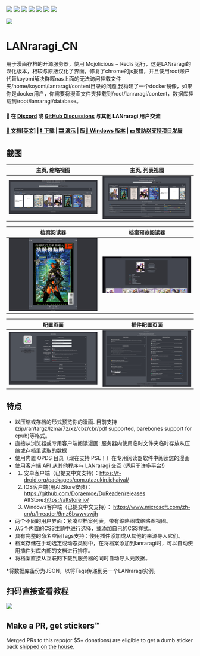 [<img src="https://img.shields.io/docker/pulls/difegue/lanraragi.svg">](https://hub.docker.com/r/difegue/lanraragi/)
[<img src="https://img.shields.io/github/downloads/difegue/lanraragi/total.svg">](https://github.com/Difegue/LANraragi/releases)
[<img src="https://img.shields.io/github/release/difegue/lanraragi.svg?label=latest%20release">](https://github.com/Difegue/LANraragi/releases/latest)
[<img src="https://img.shields.io/homebrew/v/lanraragi.svg">](https://formulae.brew.sh/formula/lanraragi)
[<img src="https://img.shields.io/website/https/lrr.tvc-16.science.svg?label=demo%20website&up_message=online">](https://lrr.tvc-16.science/)
[<img src="https://github.com/Difegue/LANraragi/actions/workflows/push-continuous-integration.yml/badge.svg">](https://github.com/Difegue/LANraragi/actions)
[<img src="https://img.shields.io/discord/612709831744290847">](https://discord.gg/aRQxtbg)

<img src="public/favicon.ico" width="128">

LANraragi_CN
============

用于漫画存档的开源服务器，使用 Mojolicious + Redis 运行，这是LANraragi的汉化版本，相较与原版汉化了界面，修复了chrome的js报错，并且使用root账户代替koyomi解决群晖nas上面的无法访问挂载文件夹/home/koyomi/lanraragi/content目录的问题,我构建了一个docker镜像，如果你是docker用户，你需要将漫画文件夹挂载到/root/lanraragi/content，数据库挂载到/root/lanraragi/database。

#### 💬 在 [Discord](https://discord.gg/aRQxtbg) 或 [GitHub Discussions](https://github.com/Difegue/LANraragi/discussions) 与其他 LANraragi 用户交流

#### [📄 文档[英文]](https://sugoi.gitbook.io/lanraragi/v/dev) | [⏬ 下载](https://github.com/Difegue/LANraragi/releases/latest) | [🎞 演示](https://lrr.tvc-16.science) | [🪟🌃 Windows 版本](https://nightly.link/Difegue/LANraragi/workflows/push-continous-delivery/dev) | [💵 赞助以支持项目发展](https://ko-fi.com/T6T2UP5N)

## 截图

| 主页, 缩略视图                                                                                                                                      | 主页, 列表视图                                                                                                                                   |
| --------------------------------------------------------------------------------------------------------------------------------------------------- | ------------------------------------------------------------------------------------------------------------------------------------------------ |
| [![archive_thumb](./tools/_screenshots/archive_thumb.png)](https://raw.githubusercontent.com/Difegue/LANraragi/dev/tools/_screenshots/archive_thumb.png) | [![archive_list](./tools/_screenshots/archive_list.png)](https://raw.githubusercontent.com/Difegue/LANraragi/dev/tools/_screenshots/archive_list.png) |

| 档案阅读器                                                                                                                     | 档案预览阅读器                                                                                                                                         |
| ------------------------------------------------------------------------------------------------------------------------------ | ------------------------------------------------------------------------------------------------------------------------------------------------------ |
| [![reader](./tools/_screenshots/reader.jpg)](https://raw.githubusercontent.com/Difegue/LANraragi/dev/tools/_screenshots/reader.jpg) | [![reader_overlay](./tools/_screenshots/reader_overlay.jpg)](https://raw.githubusercontent.com/Difegue/LANraragi/dev/tools/_screenshots/reader_overlay.jpg) |

| 配置页面                                                                                                              | 插件配置页面                                                                                                                               |
| --------------------------------------------------------------------------------------------------------------------- | ------------------------------------------------------------------------------------------------------------------------------------------ |
| [![cfg](./tools/_screenshots/cfg.png)](https://raw.githubusercontent.com/Difegue/LANraragi/dev/tools/_screenshots/cfg.png) | [![cfg_plugin](./tools/_screenshots/cfg_plugin.png)](https://raw.githubusercontent.com/Difegue/LANraragi/dev/tools/_screenshots/cfg_plugin.png) |

## 特点

* 以压缩或存档的形式预览你的漫画. 目前支持(zip/rar/targz/lzma/7z/xz/cbz/cbr/pdf supported, barebones support for epub)等格式。
* 直接从浏览器或专用客户端阅读漫画: 服务器内使用临时文件夹临时存放从压缩或存档里读取的数据
* 使用内置 OPDS 目录（现在支持 PSE！）在专用阅读器软件中阅读您的漫画
* 使用客户端 API 从其他程序与 LANraragi 交互 (适用于[许多平台!](https://sugoi.gitbook.io/lanraragi/v/dev/advanced-usage/external-readers))
* 1. 安卓客户端（已提交中文支持）：https://f-droid.org/packages/com.utazukin.ichaival/
  2. IOS客户端(用AltStore安装)： https://github.com/Doraemoe/DuReader/releases
     AltStore:https://altstore.io/
  3. Windows客户端（已提交中文支持）： https://www.microsoft.com/zh-cn/p/lrreader/9mz6bwwvswjh
* 两个不同的用户界面：紧凑型档案列表，带有缩略图或缩略图视图。
* 从5个内置的CSS主题中进行选择，或添加自己的CSS样式。
* 具有完整的命名空间Tags支持：使用插件添加或从其他的来源导入它们。
* 档案存储在手动选定或动态类别中，在将档案添加到lanraragi时，可以自动使用插件对库内部的文档进行排序。
* 将档案直接从互联网下载到服务器的同时自动导入元数据。

*将数据库备份为JSON，以将Tags传递到另一个LANraragi实例。

## 扫码直接查看教程
[<img src="https://user-images.githubusercontent.com/38988286/111801925-65776800-8908-11eb-8b13-283a4d21e41c.jpg">](http://yuanfangblog.xyz/technology/251.html)

## Make a PR, get stickers™

Merged PRs to this repo(or $5+ donations) are eligible to get a dumb sticker pack [shipped on the house.](https://forms.office.com/Pages/ResponsePage.aspx?id=DQSIkWdsW0yxEjajBLZtrQAAAAAAAAAAAAN__osxt25URTdTUTVBVFRCTjlYWFJLMlEzRTJPUEhEVy4u)
